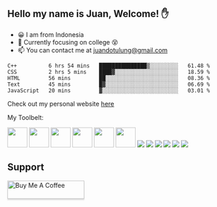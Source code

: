 ## Hello my name is Juan, Welcome! ✋

- 😀 I am from Indonesia
- 📖 Currently focusing on college 😵
- 📫 You can contact me at juandotulung@gmail.com

<!--START_SECTION:waka-->
```text
C++          6 hrs 54 mins   ███████████████▒░░░░░░░░░   61.48 % 
CSS          2 hrs 5 mins    ████▓░░░░░░░░░░░░░░░░░░░░   18.59 % 
HTML         56 mins         ██░░░░░░░░░░░░░░░░░░░░░░░   08.36 % 
Text         45 mins         █▓░░░░░░░░░░░░░░░░░░░░░░░   06.69 % 
JavaScript   20 mins         ▓░░░░░░░░░░░░░░░░░░░░░░░░   03.01 % 
```
<!--END_SECTION:waka-->

Check out my personal website [here](https://juanc.me)

My Toolbelt:

[<img height="45" src="https://img.icons8.com/color/50/000000/golang.png"/>](https://icons8.com/icon/44442/golang)
[<img height="45" src="https://img.icons8.com/color/48/26e07f/nodejs.png"/>](https://icons8.com/icon/54087/nodejs)
[<img height="45" src="https://img.icons8.com/color/48/000000/javascript.png"/>](https://icons8.com/icon/108784/javascript)
[<img height="45" src="https://img.icons8.com/color/48/000000/typescript.png"/>](https://icons8.com/icon/uJM6fQYqDaZK/typescript)
[<img height="45" src="https://img.icons8.com/windows/32/26e07f/vuejs.png"/>](https://icons8.com/icon/3UzMbioJA7La/vuejs)
[<img height="45" src="https://img.icons8.com/plasticine/100/26e07f/react.png"/>](https://icons8.com/icon/NfbyHexzVEDk/react)
[<img src="https://img.icons8.com/officel/48/000000/php-logo.png"/>](https://icons8.com/icon/fAMVO_fuoOuC/php-logo)
[<img src="https://img.icons8.com/color/48/26e07f/postgreesql.png"/>](https://icons8.com/icon/38561/postgresql)
[<img src="https://img.icons8.com/color/48/000000/mysql-logo.png"/>](https://icons8.com/icon/UFXRpPFebwa2/mysql-logo)
[<img src="https://img.icons8.com/color/48/000000/mongodb.png"/>](https://icons8.com/icon/74402/mongodb)
[<img src="https://img.icons8.com/color/48/000000/redis.png"/>](https://icons8.com/icon/pHS3eRpynIRQ/redis)
[<img src="https://img.icons8.com/color/48/000000/docker.png"/>](https://icons8.com/icon/22813/docker)


## Support

<a href="https://www.buymeacoffee.com/hotpotato" target="_blank"><img src="https://www.buymeacoffee.com/assets/img/custom_images/orange_img.png" alt="Buy Me A Coffee" style="height: 41px !important;width: 174px !important;box-shadow: 0px 3px 2px 0px rgba(190, 190, 190, 0.5) !important;-webkit-box-shadow: 0px 3px 2px 0px rgba(190, 190, 190, 0.5) !important;" ></a>
